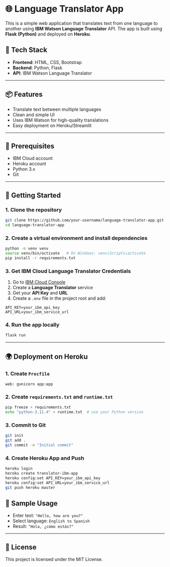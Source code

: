 
# 🌐 Language Translator App

This is a simple web application that translates text from one language to another using **IBM Watson Language Translator** API. The app is built using **Flask (Python)** and deployed on **Heroku**.

## 🔧 Tech Stack

* **Frontend**: HTML, CSS, Bootstrap
* **Backend**: Python, Flask
* **API**: IBM Watson Language Translator

---

## 📦 Features

* Translate text between multiple languages
* Clean and simple UI
* Uses IBM Watson for high-quality translations
* Easy deployment on Heroku/Streamlit

---

## 🧠 Prerequisites

* IBM Cloud account
* Heroku account
* Python 3.x
* Git

---

## 🚀 Getting Started

### 1. Clone the repository

```bash
git clone https://github.com/your-username/language-translator-app.git
cd language-translator-app
```

### 2. Create a virtual environment and install dependencies

```bash
python -m venv venv
source venv/bin/activate   # On Windows: venv\Scripts\activate
pip install -r requirements.txt
```

### 3. Get IBM Cloud Language Translator Credentials

1. Go to [IBM Cloud Console](https://cloud.ibm.com)
2. Create a **Language Translator** service
3. Get your **API Key** and **URL**
4. Create a `.env` file in the project root and add:

```env
API_KEY=your_ibm_api_key
API_URL=your_ibm_service_url
```

### 4. Run the app locally

```bash
flask run
```

---

## 🌍 Deployment on Heroku

### 1. Create `Procfile`

```Procfile
web: gunicorn app:app
```

### 2. Create `requirements.txt` and `runtime.txt`

```bash
pip freeze > requirements.txt
echo "python-3.11.4" > runtime.txt  # use your Python version
```

### 3. Commit to Git

```bash
git init
git add .
git commit -m "Initial commit"
```

### 4. Create Heroku App and Push

```bash
heroku login
heroku create translator-ibm-app
heroku config:set API_KEY=your_ibm_api_key
heroku config:set API_URL=your_ibm_service_url
git push heroku master
```

## 🧪 Sample Usage

* Enter text: `"Hello, how are you?"`
* Select language: `English to Spanish`
* Result: `"Hola, ¿cómo estás?"`

---

## 📄 License

This project is licensed under the MIT License.

